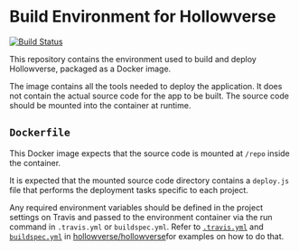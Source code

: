 Build Environment for Hollowverse
==========================================
[![Build Status](https://travis-ci.org/hollowverse/build-env.svg?branch=master)](https://travis-ci.org/hollowverse/build-env)

This repository contains the environment used to build and deploy Hollowverse, packaged as a Docker image.

The image contains all the tools needed to deploy the application. It does not contain the actual source code for the app to be built. The source code should be mounted into the container at runtime.

## `Dockerfile`
This Docker image expects that the source code is mounted at `/repo` inside the container.

It is expected that the mounted source code directory contains a `deploy.js` file that performs the deployment tasks specific to each project.

Any required environment variables should be defined in the project settings on Travis and passed to the environment container via the run command in `.travis.yml` or `buildspec.yml`. Refer to [`.travis.yml`](https://github.com/hollowverse/hollowverse/blob/master/.travis.yml) and [`buildspec.yml`](https://github.com/hollowverse/hollowverse/blob/master/buildspec.yml) in [hollowverse/hollowverse](https://github.com/hollowverse/hollowverse/)for examples on how to do that.
